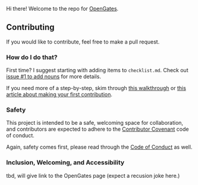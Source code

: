 Hi there! Welcome to the repo for [OpenGates](https://vickilanger.github.io/AntiGatekeep/).

## Contributing

If you would like to contribute, feel free to make a pull request.

### How do I do that?

First time? I suggest starting with adding items to `checklist.md`. Check out [issue #1 to add nouns](https://github.com/VickiLanger/OpenGates/issues/1) for more details.

If you need more of a step-by-step, skim through [this walkthrough](https://docs.github.com/en/free-pro-team@latest/github/collaborating-with-issues-and-pull-requests/creating-a-pull-request) or [this article about making your first contribution](https://dev.to/vickilanger/open-up-to-open-source-contributing-5hla).

### Safety
This project is intended to be a safe, welcoming space for collaboration, and contributors are expected to adhere to the [Contributor Covenant](http://contributor-covenant.org/) code of conduct.

Again, safety comes first, please read through the [Code of Conduct](https://github.com/VickiLanger/OpenGates/blob/production/CODE_OF_CONDUCT.md) as well.

### Inclusion, Welcoming, and Accessibility
tbd, will give link to the OpenGates page (expect a recusion joke here.)
